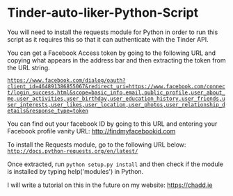Tinder-auto-liker-Python-Script
===============================

You will need to install the requests module for Python in order to run this script as it requires this so that it can authenticate with the Tinder API.



You can get a Facebook Access token by going to the following URL and copying what appears in the address bar and then extracting the token from the URL string.

<code>https://www.facebook.com/dialog/oauth?client_id=464891386855067&redirect_uri=https://www.facebook.com/connect/login_success.html&scope=basic_info,email,public_profile,user_about_me,user_activities,user_birthday,user_education_history,user_friends,user_interests,user_likes,user_location,user_photos,user_relationship_details&response_type=token</code>



You can find out your facebook ID by going to this URL and entering your Facebook profile vanity URL:
http://findmyfacebookid.com

To install the Requests module, go to the following URL below:
<code>http://docs.python-requests.org/en/latest/</code>

Once extracted, run <code>python setup.py install</code> and then check if the module is installed by typing help('modules') in Python.

I will write a tutorial on this in the future on my website: https://chadd.ie
